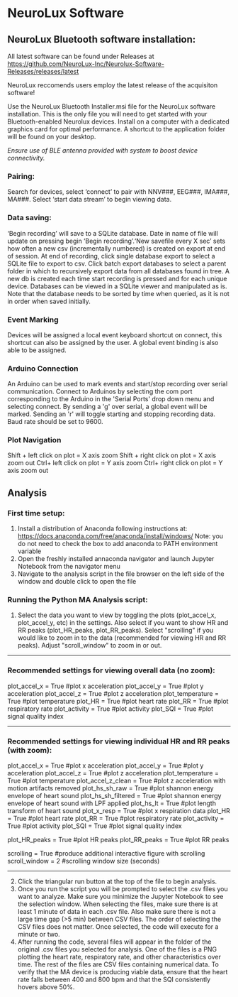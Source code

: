 # NeuroLux Software
## NeuroLux Bluetooth software installation:
All latest software can be found under Releases at https://github.com/NeuroLux-Inc/Neurolux-Software-Releases/releases/latest

NeuroLux reccomends users employ the latest release of the acquisiton software!

Use the NeuroLux Bluetooth Installer.msi file for the NeuroLux software installation. This is the only file you will need to get started with your Bluetooth-enabled Neurolux devices. Install on a computer with a dedicated graphics card for optimal performance. A shortcut to the application folder will be found on your desktop.

*Ensure use of BLE antenna provided with system to boost device connectivity.*

### Pairing:
Search for devices, select ‘connect’ to pair with NNV###, EEG###, IMA###, MA###. Select ‘start data stream’ to begin viewing data.

### Data saving:
‘Begin recording’ will save to a SQLite database. Date in name of file will update on pressing begin ‘Begin recording’.‘New savefile every X sec’ sets how often a new csv (incrementally numbered) is created on export at end of session. At end of recording, click single database export to select a SQLite file to export to csv. Click batch export databases to select a parent folder in which to recursively export data from all databases found in tree. A new db is created each time start recording is pressed and for each unique device. Databases can be viewed in a SQLite viewer and manipulated as is. Note that the database needs to be sorted by time when queried, as it is not in order when saved initially. 

### Event Marking
Devices will be assigned a local event keyboard shortcut on connect, this shortcut can also be assigned by the user. A global event binding is also able to be assigned.

### Arduino Connection
An Arduino can be used to mark events and start/stop recording over serial communication. Connect to Arduinos by selecting the com port corresponding to the Arduino in the 'Serial Ports' drop down menu and selecting connect. By sending a 'g' over serial, a global event will be marked. Sending an 'r' will toggle starting and stopping recording data. Baud rate should be set to 9600.

### Plot Navigation
Shift + left click on plot = X axis zoom
Shift + right click on plot = X axis zoom out
Ctrl+ left click on plot = Y axis zoom
Ctrl+ right click on plot = Y axis zoom out

## Analysis

### First time setup:
1. Install a distribution of Anaconda following instructions at: https://docs.anaconda.com/free/anaconda/install/windows/
   Note: you do not need to check the box to add anaconda to PATH environment variable
2. Open the freshly installed annaconda navigator and launch Jupyter Notebook from the navigator menu
3. Navigate to the analysis script in the file browser on the left side of the window and double click to open the file

### Running the Python MA Analysis script:
1. Select the data you want to view by toggling the plots (plot_accel_x, plot_accel_y, etc) in the settings. Also select if you want to show HR and RR peaks (plot_HR_peaks, plot_RR_peaks). Select "scrolling" if you would like to zoom in to the data (recommended for viewing HR and RR peaks). Adjust "scroll_window" to zoom in or out. 

-------------------------------------------------------------------------------------------------

### Recommended settings for viewing overall data (no zoom):
plot_accel_x = True                 #plot x acceleration
plot_accel_y = True                 #plot y acceleration
plot_accel_z = True                 #plot z acceleration
plot_temperature = True             #plot temperature
plot_HR = True                      #plot heart rate
plot_RR = True                      #plot respiratory rate
plot_activity = True                #plot activity
plot_SQI = True 		    #plot signal quality index

-------------------------------------------------------------------------------------------------

### Recommended settings for viewing individual HR and RR peaks (with zoom):
plot_accel_x = True                 #plot x acceleration
plot_accel_y = True                 #plot y acceleration
plot_accel_z = True                 #plot z acceleration
plot_temperature = True             #plot temperature
plot_accel_z_clean = True           #plot z acceleration with motion artifacts removed
plot_hs_sh_raw = True               #plot shannon energy envelope of heart sound
plot_hs_sh_filtered = True          #plot shannon energy envelope of heart sound with LPF applied
plot_hs_lt = True                   #plot length transform of heart sound
plot_x_resp = True                  #plot x respiration data
plot_HR = True                      #plot heart rate
plot_RR = True                      #plot respiratory rate
plot_activity = True                #plot activity
plot_SQI = True                     #plot signal quality index

plot_HR_peaks = True                #plot HR peaks
plot_RR_peaks = True                #plot RR peaks

scrolling = True                    #produce additional interactive figure with scrolling 
scroll_window = 2                   #scrolling window size (seconds)

-------------------------------------------------------------------------------------------------

2. Click the triangular run button at the top of the file to begin analysis. 
3. Once you run the script you will be prompted to select the .csv files you want to analyze. Make sure you minimize the Jupyter Notebook to see the selection window. When selecting the files, make sure there is at least 1 minute of data in each .csv file. Also make sure there is not a large time gap (>5 min) between CSV files. The order of selecting the CSV files does not matter. Once selected, the code will execute for a minute or two.
4. After running the code, several files will appear in the folder of the original .csv files you selected for analysis. One of the files is a PNG plotting the heart rate, respiratory rate, and other characteristics over time. The rest of the files are CSV files containing numerical data. To verify that the MA device is producing viable data, ensure that the heart rate falls between 400 and 800 bpm and that the SQI consistently hovers above 50%. 
